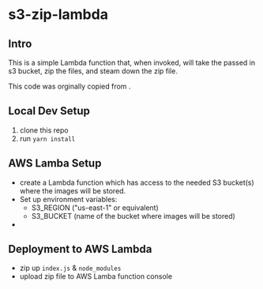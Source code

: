 # s3-zip-lambda

## Intro
This is a simple Lambda function that, when invoked, will take the passed in s3 bucket, zip the files, and steam down the zip file.

This code was orginally copied from [](https://github.com/orangewise/s3-zip/blob/master/aws_lambda.md).

## Local Dev Setup

1. clone this repo
2. run `yarn install`

## AWS Lamba Setup

- create a Lambda function which has access to the needed S3 bucket(s) where the images will be stored.
- Set up environment variables: 
  - S3_REGION ("us-east-1" or equivalent)
  - S3_BUCKET (name of the bucket where images will be stored)
- 

## Deployment to AWS Lambda

- zip up `index.js` & `node_modules`
- upload zip file to AWS Lamba function console